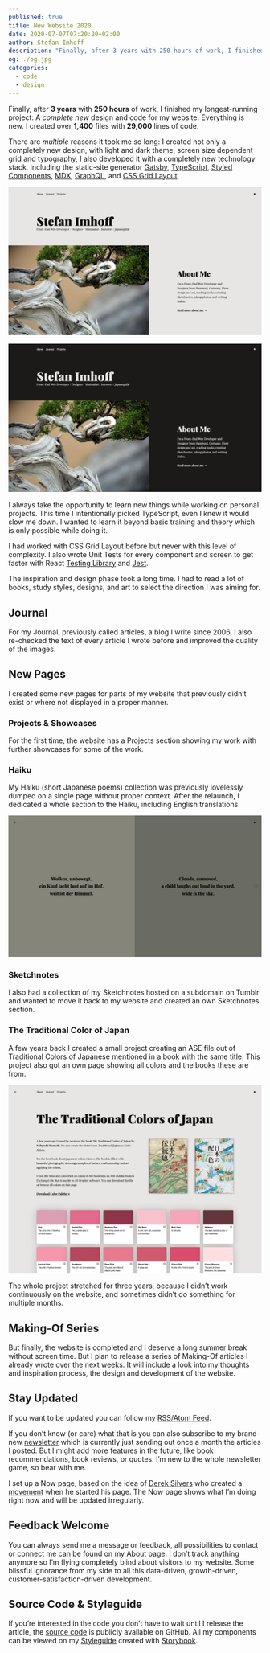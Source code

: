 ```yaml
---
published: true
title: New Website 2020
date: 2020-07-07T07:20:20+02:00
author: Stefan Imhoff
description: "Finally, after 3 years with 250 hours of work, I finished my longest-running project: A complete new design and code for my website. Everything is new. I created over 1,400 files with 29,000 lines of code."
og: ./og.jpg
categories:
  - code
  - design
---
```


Finally, after **3 years** with **250 hours** of work, I finished my longest-running project: A _complete new_ design and code for my website. Everything is new. I created over **1,400** files with **29,000** lines of code.

There are _multiple_ reasons it took me so long: I created not only a completely new design, with light and dark theme, screen size dependent grid and typography, I also developed it with a completely new technology stack, including the static-site generator [Gatsby](https://www.gatsbyjs.org/), [TypeScript](https://www.typescriptlang.org/), [Styled Components](https://styled-components.com/), [MDX](https://mdxjs.com/), [GraphQL](https://graphql.org/), and [CSS Grid Layout](https://developer.mozilla.org/en-US/docs/Web/CSS/CSS_Grid_Layout).

![Light Version Homepage](homepage-light.jpg)

![Dark Version Homepage](homepage-dark.jpg)

I always take the opportunity to learn new things while working on personal projects. This time I intentionally picked TypeScript, even I knew it would slow me down. I wanted to learn it beyond basic training and theory which is only possible while doing it.

I had worked with CSS Grid Layout before but never with this level of complexity. I also wrote Unit Tests for every component and screen to get faster with React [Testing Library](https://testing-library.com/) and [Jest](https://jestjs.io/).

The inspiration and design phase took a long time. I had to read a lot of books, study styles, designs, and art to select the direction I was aiming for.

## Journal

For my <TextLink to="/journal/">Journal</TextLink>, previously called articles, a blog I write since 2006, I also re-checked the text of every article I wrote before and improved the quality of the images.

## New Pages

I created some new pages for parts of my website that previously didn’t exist or where not displayed in a proper manner.

### Projects & Showcases

For the first time, the website has a <TextLink to="/projects/">Projects</TextLink> section showing my work with further showcases for some of the work.

### Haiku

My Haiku (short Japanese poems) collection was previously lovelessly dumped on a single page without proper context. After the relaunch, I dedicated a whole section to the <TextLink to="/haiku/">Haiku</TextLink>, including English translations.

![Haiku](haiku.jpg)

### Sketchnotes

I also had a collection of my Sketchnotes hosted on a subdomain on Tumblr and wanted to move it back to my website and created an own <TextLink to="/sketchnotes/">Sketchnotes</TextLink> section.

### The Traditional Color of Japan

A few years back I created a small project creating an ASE file out of Traditional Colors of Japanese mentioned in a book with the same title. This project also got <TextLink to="/traditional-colors-of-japan/">an own page</TextLink> showing all colors and the books these are from.

![The Traditional Colors of Japan](colors-of-japan.jpg)

The whole project stretched for three years, because I didn’t work continuously on the website, and sometimes didn’t do something for multiple months.

## Making-Of Series

But finally, the website is completed and I deserve a long summer break without screen time. But I plan to release a series of Making-Of articles I already wrote over the next weeks. It will include a look into my thoughts and inspiration process, the design and development of the website.

## Stay Updated

If you want to be updated you can follow my [RSS/Atom Feed](https://www.stefanimhoff.de/index.xml).

If you don’t know (or care) what that is you can also subscribe to my brand-new [newsletter](https://mailchi.mp/2658683a02d9/stefanimhoff) which is currently just sending out once a month the articles I posted. But I might add more features in the future, like book recommendations, book reviews, or quotes. I’m new to the whole newsletter game, so bear with me.

I set up a <TextLink to="/now/">Now</TextLink> page, based on the idea of [Derek Silvers](https://sivers.org/) who created a [movement](https://nownownow.com/) when he started his page. The Now page shows what I’m doing right now and will be updated irregularly.

## Feedback Welcome

You can always send me a message or feedback, all possibilities to contact or connect me can be found on my <TextLink to="/about/">About</TextLink> page. I don’t track anything anymore so I’m flying completely blind about visitors to my website. Some blissful ignorance from my side to all this data-driven, growth-driven, customer-satisfaction-driven development.

## Source Code & Styleguide

If you’re interested in the code you don’t have to wait until I release the article, the [source code](https://github.com/kogakure/website-gatsby-stefanimhoff.de) is publicly available on GitHub. All my components can be viewed on my [Styleguide](https://styleguide.stefanimhoff.de/) created with [Storybook](https://storybook.js.org/).
